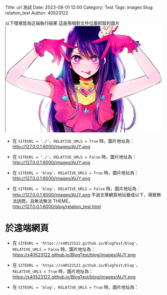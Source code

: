  Title: url 測試
Date: 2023-08-01 12:00
Category: Test
Tags: images
Slug: relation_test
Author: 40523122

<!-- PELICAN_END_SUMMARY -->
 
 以下環境皆為近端執行結果
 這是用相對文件位置抓取的圖片
 ![圖片介紹](./images/AIJY.png)

* 在 `SITEURL = './'`、`RELATIVE_URLS = True` 時，圖片地址為：
http://127.0.0.1:8000/images/AIJY.png

* 在 `SITEURL = './'`、`RELATIVE_URLS = False` 時，圖片地址為：
http://127.0.0.1:8000/images/AIJY.png

* 在 `SITEURL = 'blog'`、`RELATIVE_URLS = True` 時，圖片地址為：
http://127.0.0.1:8000/images/AIJY.png

* 在 `SITEURL = 'blog'`、`RELATIVE_URLS = False` 時，圖片地址為：
http://127.0.0.1:8000/images/AIJY.png
不過文章網頁地址變成以下，導致無法訪問，且無法無法 THEME。
http://127.0.0.1:8000/blog/relation_test.html

於遠端網頁
===
* 在 `SITEURL = 'https://s40523122.github.io/BlogTest/blog'`、`RELATIVE_URLS = False` 時，圖片地址為：
https://s40523122.github.io/BlogTest/blog/images/AIJY.png

* 在 `SITEURL = 'https://s40523122.github.io/BlogTest/blog'`、`RELATIVE_URLS = True` 時，圖片地址為：
https://s40523122.github.io/BlogTest/blog/images/AIJY.png

* 在 `SITEURL = 'blog'`、`RELATIVE_URLS = True` 時，圖片地址為：
